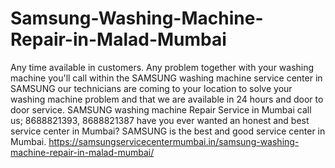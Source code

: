 # Samsung-Washing-Machine-Repair-in-Malad-Mumbai
Any time available in customers. Any problem together with your washing machine you'll call within the SAMSUNG washing machine service center in SAMSUNG our technicians are coming to your location to solve your washing machine problem and that we are available in 24 hours and door to door service. SAMSUNG washing machine Repair Service in Mumbai call us; 8688821393, 8688821387 have you ever wanted an honest and best service center in Mumbai? SAMSUNG is the best and good service center in Mumbai.   https://samsungservicecentermumbai.in/samsung-washing-machine-repair-in-malad-mumbai/
